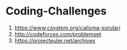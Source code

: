 # Coding-Challenges
1) https://www.csystem.org/calisma-sorulari
2) http://codeforces.com/problemset
3) https://projecteuler.net/archives
